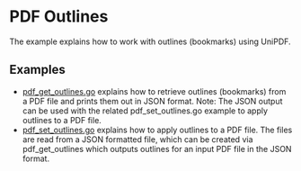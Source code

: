 # PDF Outlines

The example explains how to work with outlines (bookmarks) using UniPDF. 

## Examples

- [pdf_get_outlines.go](pdf_get_outlines.go) explains how to retrieve outlines (bookmarks) from a PDF file and prints them out in JSON format. Note: The JSON output can be used with the related pdf_set_outlines.go example to apply outlines to a PDF file.
- [pdf_set_outlines.go](pdf_set_outlines.go) explains how to apply outlines to a PDF file. The files are read from a JSON formatted file, which can be created via pdf_get_outlines which outputs outlines for an input PDF file in the JSON format.   